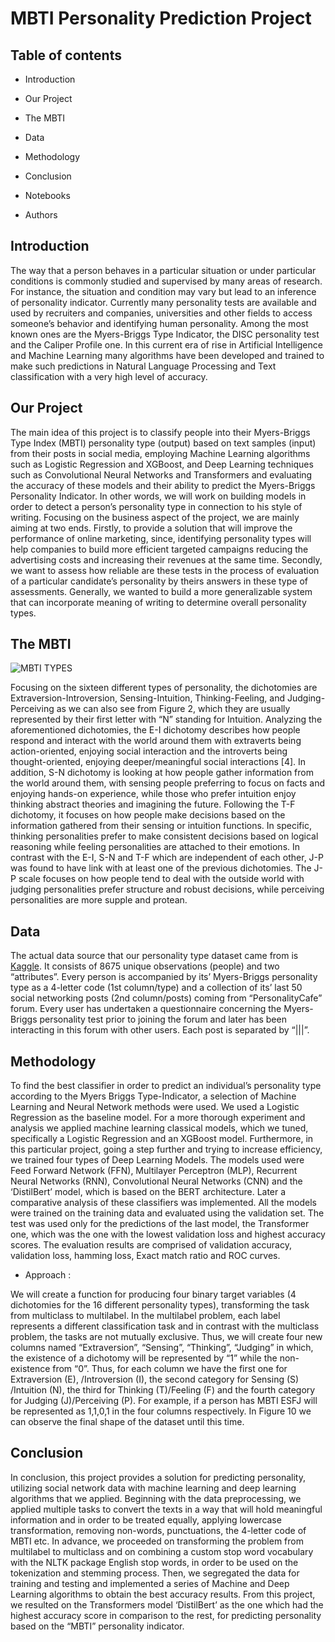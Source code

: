 # MBTI Personality Prediction Project


## Table of contents

* Introduction

* Our Project

* The MBTI

* Data

* Methodology

* Conclusion

* Notebooks

* Authors


## Introduction

The way that a person behaves in a particular situation or under particular conditions is commonly studied and supervised by many areas of research. For instance, the situation and condition may vary but lead to an inference of personality indicator. Currently many personality tests are available and used by recruiters and companies, universities and other fields to access someone’s behavior and identifying human personality. Among the most known ones are the Myers-Briggs Type Indicator, the DISC personality test and the Caliper Profile one. In this current era of rise in Artificial Intelligence and Machine Learning many algorithms have been developed and trained to make such predictions in Natural Language Processing and Text classification with a very high level of accuracy.


## Our Project

The main idea of this project is to classify people into their Myers-Briggs Type Index (MBTI) personality type (output) based on text samples (input) from their posts in social media, employing Machine Learning algorithms such as Logistic Regression and XGBoost, and Deep Learning techniques such as Convolutional Neural Networks and Transformers and evaluating the accuracy of these models and their ability to predict the Myers-Briggs Personality Indicator. In other words, we will work on building models in order to detect a person’s personality type in connection to his style of writing. Focusing on the business aspect of the project, we are mainly aiming at two ends. Firstly, to provide a solution that will improve the performance of online marketing, since, identifying personality types will help companies to build more efficient targeted campaigns reducing the advertising costs and increasing their revenues at the same time. Secondly, we want to assess how reliable are these tests in the process of evaluation of a particular candidate’s personality by theirs answers in these type of assessments. Generally, we wanted to build a more generalizable system that can incorporate meaning of writing to determine overall personality types.


## The MBTI

![MBTI TYPES](https://github.com/jenny-cobanaj/Machine-Learning-and-Content-Analytics/issues/1#issue-1360856056)


Focusing on the sixteen different types of personality, the dichotomies are Extraversion-Introversion, Sensing-Intuition, Thinking-Feeling, and Judging-Perceiving as we can also see from Figure 2, which they are usually represented by their first letter with “N” standing for Intuition. Analyzing the aforementioned dichotomies, the E-I dichotomy describes how people respond and interact with the world around them with extraverts being action-oriented, enjoying social interaction and the introverts being thought-oriented, enjoying deeper/meaningful social interactions [4]. In addition, S-N dichotomy is looking at how people gather information from the world around them, with sensing people preferring to focus on facts and enjoying hands-on experience, while those who prefer intuition enjoy thinking abstract theories and imagining the future. Following the T-F dichotomy, it focuses on how people make decisions based on the information gathered from their sensing or intuition functions. In specific, thinking personalities prefer to make consistent decisions based on logical reasoning while feeling personalities are attached to their emotions. In contrast with the E-I, S-N and T-F which are independent of each other, J-P was found to have link with at least one of the previous dichotomies. The J-P scale focuses on how people tend to deal with the outside world with judging personalities prefer structure and robust decisions, while perceiving personalities are more supple and protean.


## Data

The actual data source that our personality type dataset came from is [Kaggle](https://www.kaggle.com/datasets/datasnaek/mbti-type). It consists of 8675 unique observations (people) and two “attributes”. Every person is accompanied by its’ Myers-Briggs personality type as a 4-letter code (1st column/type) and a collection of its’ last 50 social networking posts (2nd column/posts) coming from “PersonalityCafe” forum. Every user has undertaken a questionnaire concerning the Myers-Briggs personality test prior to joining the forum and later has been interacting in this forum with other users. Each post is separated by “|||”.



## Methodology

To find the best classifier in order to predict an individual’s personality type according to the Myers Briggs Type-Indicator, a selection of Machine Learning and Neural Network methods were used. We used a Logistic Regression as the baseline model. For a more thorough experiment and analysis we applied machine learning classical models, which we tuned, specifically a Logistic Regression and an XGBoost model. Furthermore, in this particular project, going a step further and trying to increase efficiency, we trained four types of Deep Learning Models. The models used were Feed Forward Network (FFN), Multilayer Perceptron (MLP), Recurrent Neural Networks (RNN), Convolutional Neural Networks (CNN) and the ‘DistilBert’ model, which is based on the BERT architecture. Later a comparative analysis of these classifiers was implemented. All the models were trained on the training data and evaluated using the validation set. The test was used only for the predictions of the last model, the Transformer one, which was the one with the lowest validation loss and highest accuracy scores. The evaluation results are comprised of validation accuracy, validation loss, hamming loss, Exact match ratio and ROC curves.

* Approach :

We will create a function for producing four binary target variables (4 dichotomies for the 16 different personality types), transforming the task from multiclass to multilabel. In the multilabel problem, each label represents a different classification task and in contrast with the multiclass problem, the tasks are not mutually exclusive. Thus, we will create four new columns named “Extraversion”, “Sensing”, “Thinking”, “Judging” in which, the existence of a dichotomy will be represented by “1” while the non-existence from “0”. Thus, for each column we have the first one for Extraversion (E), /Introversion (I), the second category for Sensing (S) /Intuition (N), the third for Thinking (T)/Feeling (F) and the fourth category for Judging (J)/Perceiving (P). For example, if a person has MBTI ESFJ will be represented as 1,1,0,1 in the four columns respectively. In Figure 10 we can observe the final shape of the dataset until this time.


## Conclusion

In conclusion, this project provides a solution for predicting personality, utilizing social network data with machine learning and deep learning algorithms that we applied. Beginning with the data preprocessing, we applied multiple tasks to convert the texts in a way that will hold meaningful information and in order to be treated equally, applying lowercase transformation, removing non-words, punctuations, the 4-letter code of MBTI etc. In advance, we proceeded on transforming the problem from multilabel to multiclass and on combining a custom stop word vocabulary with the NLTK package English stop words, in order to be used on the tokenization and stemming process. Then, we segregated the data for training and testing and implemented a series of Machine and Deep Learning algorithms to obtain the best accuracy results. From this project, we resulted on the Transformers model ‘DistilBert’ as the one which had the highest accuracy score in comparison to the rest, for predicting personality based on the “MBTI” personality indicator.
